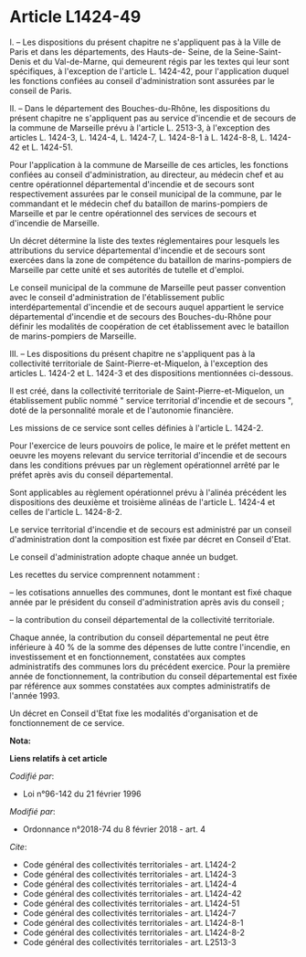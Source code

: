 # Article L1424-49

I. – Les dispositions du présent chapitre ne s'appliquent pas à la Ville de Paris et dans les départements, des Hauts-de-
Seine, de la Seine-Saint-Denis et du Val-de-Marne, qui demeurent régis par les textes qui leur sont spécifiques, à
l'exception de l'article L. 1424-42, pour l'application duquel les fonctions confiées au conseil d'administration sont
assurées par le conseil de Paris.

II. – Dans le département des Bouches-du-Rhône, les dispositions du présent chapitre ne s'appliquent pas au service
d'incendie et de secours de la commune de Marseille prévu à l'article L. 2513-3, à l'exception des articles L. 1424-3, L.
1424-4, L. 1424-7, L. 1424-8-1 à L. 1424-8-8, L. 1424-42 et L. 1424-51.

Pour l'application à la commune de Marseille de ces articles, les fonctions confiées au conseil d'administration, au
directeur, au médecin chef et au centre opérationnel départemental d'incendie et de secours sont respectivement assurées par
le conseil municipal de la commune, par le commandant et le médecin chef du bataillon de marins-pompiers de Marseille et par
le centre opérationnel des services de secours et d'incendie de Marseille.

Un décret détermine la liste des textes réglementaires pour lesquels les attributions du service départemental d'incendie et
de secours sont exercées dans la zone de compétence du bataillon de marins-pompiers de Marseille par cette unité et ses
autorités de tutelle et d'emploi.

Le conseil municipal de la commune de Marseille peut passer convention avec le conseil d'administration de l'établissement
public interdépartemental d'incendie et de secours auquel appartient le service départemental d'incendie et de secours des
Bouches-du-Rhône pour définir les modalités de coopération de cet établissement avec le bataillon de marins-pompiers de
Marseille.

III. – Les dispositions du présent chapitre ne s'appliquent pas à la collectivité territoriale de Saint-Pierre-et-Miquelon, à
l'exception des articles L. 1424-2 et L. 1424-3 et des dispositions mentionnées ci-dessous.

Il est créé, dans la collectivité territoriale de Saint-Pierre-et-Miquelon, un établissement public nommé " service
territorial d'incendie et de secours ", doté de la personnalité morale et de l'autonomie financière.

Les missions de ce service sont celles définies à l'article L. 1424-2.

Pour l'exercice de leurs pouvoirs de police, le maire et le préfet mettent en oeuvre les moyens relevant du service
territorial d'incendie et de secours dans les conditions prévues par un règlement opérationnel arrêté par le préfet après
avis du conseil départemental.

Sont applicables au règlement opérationnel prévu à l'alinéa précédent les dispositions des deuxième et troisième alinéas de
l'article L. 1424-4 et celles de l'article L. 1424-8-2.

Le service territorial d'incendie et de secours est administré par un conseil d'administration dont la composition est fixée
par décret en Conseil d'Etat.

Le conseil d'administration adopte chaque année un budget.

Les recettes du service comprennent notamment :

– les cotisations annuelles des communes, dont le montant est fixé chaque année par le président du conseil d'administration
après avis du conseil ;

– la contribution du conseil départemental de la collectivité territoriale.

Chaque année, la contribution du conseil départemental ne peut être inférieure à 40 % de la somme des dépenses de lutte
contre l'incendie, en investissement et en fonctionnement, constatées aux comptes administratifs des communes lors du
précédent exercice. Pour la première année de fonctionnement, la contribution du conseil départemental est fixée par
référence aux sommes constatées aux comptes administratifs de l'année 1993.

Un décret en Conseil d'Etat fixe les modalités d'organisation et de fonctionnement de ce service.

**Nota:**



**Liens relatifs à cet article**

_Codifié par_:

  - Loi n°96-142 du 21 février 1996

_Modifié par_:

  - Ordonnance n°2018-74 du 8 février 2018 - art. 4

_Cite_:

  - Code général des collectivités territoriales - art. L1424-2
  - Code général des collectivités territoriales - art. L1424-3
  - Code général des collectivités territoriales - art. L1424-4
  - Code général des collectivités territoriales - art. L1424-42
  - Code général des collectivités territoriales - art. L1424-51
  - Code général des collectivités territoriales - art. L1424-7
  - Code général des collectivités territoriales - art. L1424-8-1
  - Code général des collectivités territoriales - art. L1424-8-2
  - Code général des collectivités territoriales - art. L2513-3
